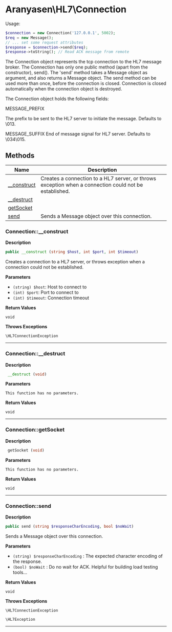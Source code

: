 # Aranyasen\HL7\Connection  

Usage:
```php
$connection = new Connection('127.0.0.1', 5002);
$req = new Message();
// ... set some request attributes
$response = $connection->send($req);
$response->toString(); // Read ACK message from remote
```

The Connection object represents the tcp connection to the HL7 message broker. The Connection has only one public
method (apart from the constructor), send(). The 'send' method takes a Message object as argument, and also
returns a Message object. The send method can be used more than once, before the connection is closed.
Connection is closed automatically when the connection object is destroyed.

The Connection object holds the following fields:

MESSAGE_PREFIX

The prefix to be sent to the HL7 server to initiate the
message. Defaults to \013.

MESSAGE_SUFFIX
End of message signal for HL7 server. Defaults to \034\015.  





## Methods

| Name | Description |
|------|-------------|
|[__construct](#connection__construct)|Creates a connection to a HL7 server, or throws exception when a connection could not be established.|
|[__destruct](#connection__destruct)||
|[getSocket](#connectiongetsocket)||
|[send](#connectionsend)|Sends a Message object over this connection.|




### Connection::__construct  

**Description**

```php
public __construct (string $host, int $port, int $timeout)
```

Creates a connection to a HL7 server, or throws exception when a connection could not be established. 

 

**Parameters**

* `(string) $host`: Host to connect to  
* `(int) $port`: Port to connect to  
* `(int) $timeout`: Connection timeout  

**Return Values**

`void`


**Throws Exceptions**


`\HL7ConnectionException`


<hr />


### Connection::__destruct  

**Description**

```php
 __destruct (void)
```

 

 

**Parameters**

`This function has no parameters.`

**Return Values**

`void`


<hr />


### Connection::getSocket  

**Description**

```php
 getSocket (void)
```

 

 

**Parameters**

`This function has no parameters.`

**Return Values**

`void`


<hr />


### Connection::send  

**Description**

```php
public send (string $responseCharEncoding, bool $noWait)
```

Sends a Message object over this connection. 

 

**Parameters**

* `(string) $responseCharEncoding`
: The expected character encoding of the response.  
* `(bool) $noWait`
: Do no wait for ACK. Helpful for building load testing tools...  

**Return Values**

`void`


**Throws Exceptions**


`\HL7ConnectionException`


`\HL7Exception`


<hr />

